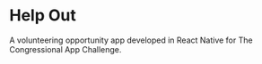 # Help Out
A volunteering opportunity app developed in React Native for The Congressional App Challenge.
